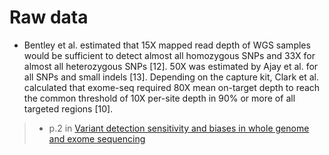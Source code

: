 # Raw data
- Bentley et al. estimated that 15X mapped read depth of WGS samples would be sufficient to detect almost all homozygous SNPs and 33X for almost all heterozygous SNPs [12]. 50X was estimated by Ajay et al. for all SNPs and small indels [13]. Depending on the capture kit, Clark et al. calculated that exome-seq required 80X mean on-target depth to reach the common threshold of 10X per-site depth in 90% or more of all targeted regions [10].

> - p.2 in [Variant detection sensitivity and biases in whole genome and exome sequencing](https://www.ncbi.nlm.nih.gov/pmc/articles/PMC4122774/)
